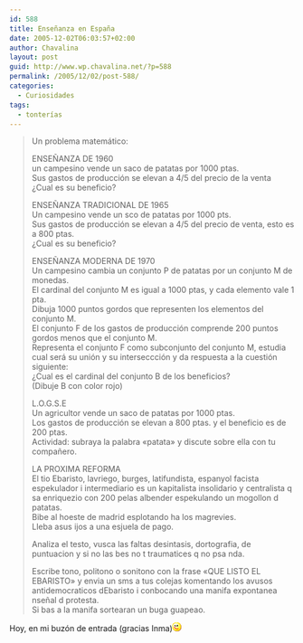 ```yaml
---
id: 588
title: Enseñanza en España
date: 2005-12-02T06:03:57+02:00
author: Chavalina
layout: post
guid: http://www.wp.chavalina.net/?p=588
permalink: /2005/12/02/post-588/
categories:
  - Curiosidades
tags:
  - tonterías
---
```

> Un problema matemático: 
> 
> ENSE&Ntilde;ANZA DE 1960  
> un campesino vende un saco de patatas por 1000 ptas.  
> Sus gastos de producción se elevan a 4/5 del precio de la venta  
> ¿Cual es su beneficio? 
> 
> ENSE&Ntilde;ANZA TRADICIONAL DE 1965  
> Un campesino vende un sco de patatas por 1000 pts.  
> Sus gastos de producción se elevan a 4/5 del precio de venta, esto es a 800 ptas.  
> ¿Cual es su beneficio? 
> 
> ENSE&Ntilde;ANZA MODERNA DE 1970  
> Un campesino cambia un conjunto P de patatas por un conjunto M de monedas.  
> El cardinal del conjunto M es igual a 1000 ptas, y cada elemento vale 1 pta.  
> Dibuja 1000 puntos gordos que representen los elementos del conjunto M.  
> El conjunto F de los gastos de producción comprende 200 puntos gordos menos que el conjunto M.  
> Representa el conjunto F como subconjunto del conjunto M, estudia cual será su unión y su interseccción y da respuesta a la cuestión siguiente:  
> ¿Cual es el cardinal del conjunto B de los beneficios?  
> (Dibuje B con color rojo) 
> 
> L.O.G.S.E  
> Un agricultor vende un saco de patatas por 1000 ptas.  
> Los gastos de producción se elevan a 800 ptas. y el beneficio es de 200 ptas.  
> Actividad: subraya la palabra «patata» y discute sobre ella con tu compa&ntilde;ero. 
> 
> LA PROXIMA REFORMA  
> El tio Ebaristo, lavriego, burges, latifundista, espanyol facista espekulador i intermediario es un kapitalista insolidario y centralista q sa enriquezio con 200 pelas albender espekulando un mogollon d patatas.  
> Bibe al hoeste de madrid esplotando ha los magrevies.  
> Lleba asus ijos a una esjuela de pago. 
> 
> Analiza el testo, vusca las faltas desintasis, dortografia, de puntuacion y si no las bes no t traumatices q no psa nda. 
> 
> Escribe tono, politono o sonitono con la frase «QUE LISTO EL EBARISTO» y envia un sms a tus colejas komentando los avusos antidemocraticos dEbaristo i conbocando una manifa expontanea nse&ntilde;al d protesta.  
> Si bas a la manifa sortearan un buga guapeao. 

Hoy, en mi buzón de entrada (gracias Inma)![emo](/imagenes/emoticonos/guino.gif)
